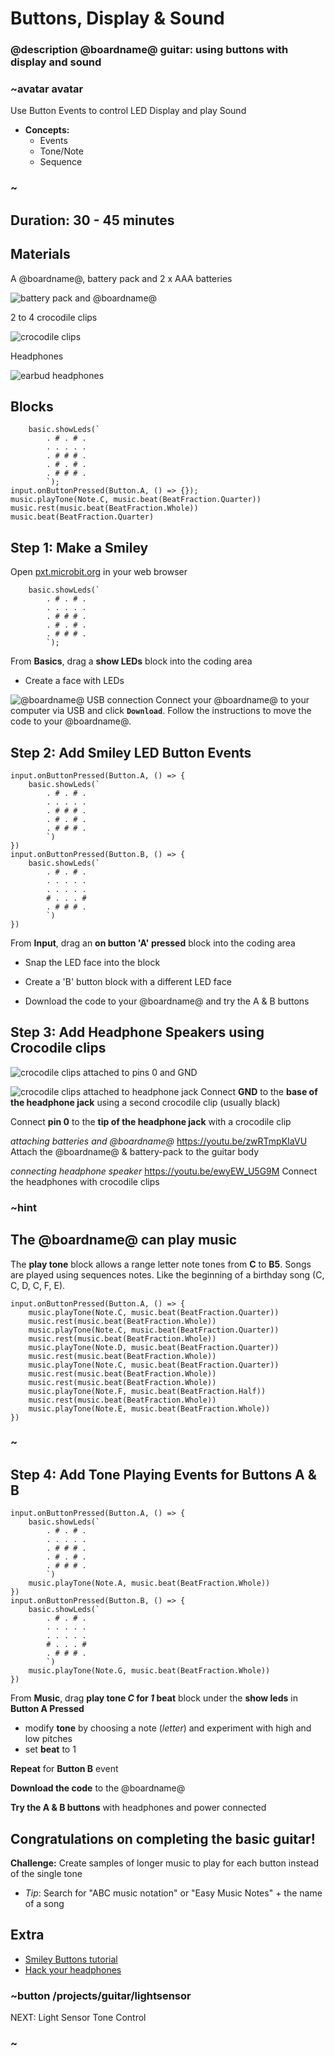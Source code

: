 # Buttons, Display & Sound
### @description @boardname@ guitar: using buttons with display and sound

### ~avatar avatar
Use Button Events to control LED Display and play Sound
* **Concepts:**
     * Events
     * Tone/Note
     * Sequence

### ~

## Duration: 30 - 45 minutes

## Materials

A @boardname@, battery pack and 2 x AAA batteries

![battery pack and @boardname@](/static/mb/projects/guitar/microbit.jpg)

2 to 4 crocodile clips

![crocodile clips](/static/mb/projects/guitar/crocclips.jpg)

Headphones

![earbud headphones](/static/mb/projects/guitar/headphones.jpg)

## Blocks

```cards
    basic.showLeds(`
        . # . # .
        . . . . .
        . # # # .
        . # . # .
        . # # # .
        `);
input.onButtonPressed(Button.A, () => {});
music.playTone(Note.C, music.beat(BeatFraction.Quarter))
music.rest(music.beat(BeatFraction.Whole))
music.beat(BeatFraction.Quarter)
```

## Step 1: Make a Smiley
Open [pxt.microbit.org](https://pxt.microbit.org) in your web browser
```blocks
    basic.showLeds(`
        . # . # .
        . . . . .
        . # # # .
        . # . # .
        . # # # .
        `);
```
From **Basics**, drag a **show LEDs** block into the coding area
  * Create a face with LEDs

![@boardname@ USB connection](/static/mb/projects/guitar/connectmicrobit.jpg)
Connect your @boardname@ to your computer via USB and click **`Download`**.
Follow the instructions to move the code to your @boardname@.

## Step 2: Add Smiley LED Button Events
```blocks
input.onButtonPressed(Button.A, () => {
    basic.showLeds(`
        . # . # .
        . . . . .
        . # # # .
        . # . # .
        . # # # .
        `)
})
input.onButtonPressed(Button.B, () => {
    basic.showLeds(`
        . # . # .
        . . . . .
        . . . . .
        # . . . #
        . # # # .
        `)
})
```

From **Input**, drag an **on button 'A' pressed** block into the coding area

* Snap the LED face into the block

* Create a 'B' button block with a different LED face

* Download the code to your @boardname@ and try the A & B buttons


## Step 3: Add Headphone Speakers using Crocodile clips

![crocodile clips attached to pins 0 and GND](/static/mb/projects/guitar/crocclipintoboard.jpg)

![crocodile clips attached to headphone jack](/static/mb/projects/guitar/jacktocrocs.jpg)
Connect **GND** to the **base of the headphone jack** using a second crocodile clip (usually black)

Connect **pin 0** to the **tip of the headphone jack** with a crocodile clip

*attaching batteries and @boardname@*
https://youtu.be/zwRTmpKIaVU
Attach the @boardname@ & battery-pack to the guitar body

*connecting headphone speaker*
https://youtu.be/ewyEW_U5G9M
Connect the headphones with crocodile clips

### ~hint
## The @boardname@ can play music

The **play tone** block allows a range letter note tones from **C** to **B5**.
Songs are played using sequences notes.   Like the beginning of a birthday song (C, C, D, C, F, E).
```blocks
input.onButtonPressed(Button.A, () => {
    music.playTone(Note.C, music.beat(BeatFraction.Quarter))
    music.rest(music.beat(BeatFraction.Whole))
    music.playTone(Note.C, music.beat(BeatFraction.Quarter))
    music.rest(music.beat(BeatFraction.Whole))
    music.playTone(Note.D, music.beat(BeatFraction.Quarter))
    music.rest(music.beat(BeatFraction.Whole))
    music.playTone(Note.C, music.beat(BeatFraction.Quarter))
    music.rest(music.beat(BeatFraction.Whole))
    music.rest(music.beat(BeatFraction.Whole))
    music.playTone(Note.F, music.beat(BeatFraction.Half))
    music.rest(music.beat(BeatFraction.Whole))
    music.playTone(Note.E, music.beat(BeatFraction.Whole))
})
```
### ~
## Step 4: Add Tone Playing Events for Buttons A & B
```blocks
input.onButtonPressed(Button.A, () => {
    basic.showLeds(`
        . # . # .
        . . . . .
        . # # # .
        . # . # .
        . # # # .
        `)
    music.playTone(Note.A, music.beat(BeatFraction.Whole))
})
input.onButtonPressed(Button.B, () => {
    basic.showLeds(`
        . # . # .
        . . . . .
        . . . . .
        # . . . #
        . # # # .
        `)
    music.playTone(Note.G, music.beat(BeatFraction.Whole))
})
```
From **Music**, drag **play tone *C* for *1* beat** block under the **show leds** in **Button A Pressed**

  * modify **tone** by choosing a note (*letter*) and experiment with high and low pitches
  * set **beat** to 1

**Repeat** for **Button B** event

**Download the code** to the @boardname@

**Try the A & B buttons** with headphones and power connected

## Congratulations on completing the basic guitar!
**Challenge:** Create samples of longer music to play for each button instead of the single tone
  * *Tip*: Search for "ABC music notation" or "Easy Music Notes" + the name of a song

## Extra

* [Smiley Buttons tutorial](/projects/smiley-buttons)
* [Hack your headphones](/projects/hack-your-headphones)


### ~button /projects/guitar/lightsensor
NEXT: Light Sensor Tone Control
### ~